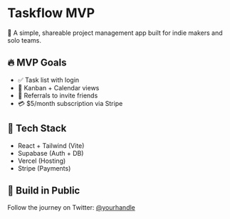 # Taskflow MVP

🎯 A simple, shareable project management app built for indie makers and solo teams.

## 🔥 MVP Goals
- ✅ Task list with login
- 🔄 Kanban + Calendar views
- 🤝 Referrals to invite friends
- 💳 $5/month subscription via Stripe

## 🧰 Tech Stack
- React + Tailwind (Vite)
- Supabase (Auth + DB)
- Vercel (Hosting)
- Stripe (Payments)

## 🚧 Build in Public
Follow the journey on Twitter: [@yourhandle](https://twitter.com/yourhandle)
